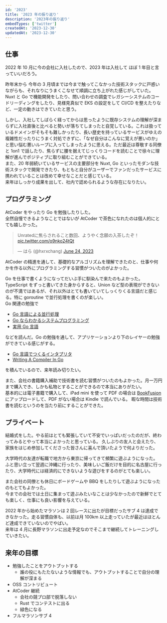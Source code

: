 ```yaml
---
id: '2023'
title: '2023 年の振り返り'
description: '2023年の振り返り'
embedTypes: ['twitter']
createdAt: '2023-12-30'
updatedAt: '2023-12-30'
---
```


## 仕事

2022 年 10 月に今の会社に入社したので、2023 年は入社して ほぼ 1 年目と言っていいだろう。

昨年末から 今年の 3 月頃までは今まで触ってこなかった技術スタックに戸惑いながらも、それなりにうまくこなせて順調に立ち上がれた感じがしていた。  
Nuxt と Go で機能開発をしたり、問い合わせの調査でレガシーシステムのコードリーディングをしたり、見様見真似で EKS の設定をして CI/CD を整えたりなど、一定の動きはできていたと思う。

しかし、入社してしばらく経ってからは思ったように既存システムの理解が深まらずに入社直後と比べると勢いが落ちてしまったと自覚している。これは扱っているドメインがそもそも難しかったり、長い歴史を持っているサービスがゆえの複雑性だったりにうまく対処できずに、「なぜ自分はこんなに覚えが悪いのか」と思い悩む悪いループに入ってしまったように思える。ただ最近は尊敬する同僚と 1on1 で話したり、焦らずに腰を据えてじっくりコードを読むことで徐々に理解が進んでポジティブに取り組むことができている。  
また、20 年弱続いているサービスの主要部分を Nuxt, Go といったモダンな技術スタックで開発できたり、もともと自分がユーザーでファンだったサービスに携われていることは改めて幸せなことだと感じている。  
来年はしっかり成果を出して、社内で認められるような存在になりたい。

## プログラミング

AtCoder をやったり Go を勉強したりした。  
全然自慢できるようなことではないが AtCoder で茶色になれたのは個人的にとても嬉しかった。

<blockquote class="twitter-tweet"><p lang="ja" dir="ltr">Unratedに焦らされること数回、ようやく念願の入茶したぞ！ <a href="https://t.co/o9nko24tQt">pic.twitter.com/o9nko24tQt</a></p>&mdash; はら (@hxrxchang) <a href="https://twitter.com/hxrxchang/status/1672614429282963458?ref_src=twsrc%5Etfw">June 24, 2023</a></blockquote> <script async src="https://platform.twitter.com/widgets.js" charset="utf-8"></script>
AtCoder の精進を通して、基礎的なアルゴリズムを理解できたのと、仕事や何かを作る以外にプログラミングする習慣がついたのがよかった。

Go を仕事で書くようになってだいぶ手に馴染んで来たのもよかった。
TypeScript をずっと書いてきた身からすると、Union など型の表現ができないのが不満ではあるが、それ以外はとても書いていてしっくりくる言語だと感じる。特に goroutine で並行処理を書くのが楽しい。  
Go 関連の勉強で

- [Go 言語による並行処理](https://www.oreilly.co.jp/books/9784873118468/)
- [Go ならわかるシステムプログラミング](https://www.lambdanote.com/products/go-2)
- [実用 Go 言語](https://www.oreilly.co.jp/books/9784873119694/)

などを読んだ。Go の勉強を通して、アプリケーションより下のレイヤーの勉強ができている感じがする。

- [Go 言語でつくるインタプリタ](https://www.oreilly.co.jp/books/9784873118222/)
- [Writing A Compiler In Go](https://www.amazon.co.jp/Writing-Compiler-Go-Thorsten-Ball/dp/398201610X)

を積んでいるので、来年読み切りたい。

また、会社の書籍購入補助で技術書を読む習慣がついたのもよかった。月一万円まで購入でき、しかも私物とすることができるので本当にありがたい。  
基本的には電子書籍で購入して、iPad mini を使って PDF の場合は [BookFusion](https://www.bookfusion.com/) にアップロードして、PDF がない場合は Kindle で読んでいる。
暇な時間は技術書を読むというのを当たり前にすることができた。

## プライベート

結婚式をした。やる前はとても緊張していて不安でいっぱいだったのだが、終わってみるとやって本当によかったと思っている。
久しぶりの友人と会えたり、家族をはじめ参加してくださった皆さんに喜んで頂いたようで何よりだった。

大学時代の友達が転職で地方から東京に帰ってきて頻繁に遊ぶようになった。
ふと思い立って翌週に沖縄に行ったり、美味しいご飯だけを目的に名古屋に行ったり、大学時代には経済的にできないような遊びをするのがとても楽しい。

また会社の同僚とも休日にボードゲームや BBQ をしたりして遊ぶようになったのもとてもよかった。  
今までの会社では土日に集まって遊ぶみたいなことは少なかったので新鮮でとても楽しく、仕事にも良い影響を与えている。

2022 年から始めたマラソンは 2 回レースに出たが目標だったサブ 4 は達成できなかった。走る習慣自体も、以前は月 100km 以上走っていたが最近はほとんど達成できていないのでやばい。  
来年は 4 月に長野マラソンに出走予定なのでそこまで継続してトレーニングしていきたい。

## 来年の目標

- 勉強したことをアウトプットする
  - 誰の役にもたたないような情報でも、アウトプットすることで自分の理解が深まる
- OSS コントリビュート
- AtCoder 継続
  - 会社の競プロ部で脱落しない
  - Rust でコンテストに出る
  - 緑色になる
- フルマラソンサブ 4
